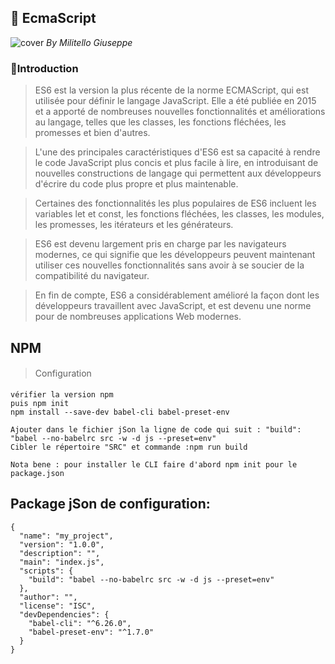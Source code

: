 ## 🚀 EcmaScript 
![cover](https://i.imgur.com/68hqWD5.png)
*By Militello Giuseppe*

### 📝Introduction
>ES6 est la version la plus récente de la norme ECMAScript, qui est utilisée pour définir le langage JavaScript. Elle a été publiée en 2015 et a apporté de nombreuses nouvelles fonctionnalités et améliorations au langage, telles que les classes, les fonctions fléchées, les promesses et bien d'autres.

>L'une des principales caractéristiques d'ES6 est sa capacité à rendre le code JavaScript plus concis et plus facile à lire, en introduisant de nouvelles constructions de langage qui permettent aux développeurs d'écrire du code plus propre et plus maintenable.

>Certaines des fonctionnalités les plus populaires de ES6 incluent les variables let et const, les fonctions fléchées, les classes, les modules, les promesses, les itérateurs et les générateurs.

>ES6 est devenu largement pris en charge par les navigateurs modernes, ce qui signifie que les développeurs peuvent maintenant utiliser ces nouvelles fonctionnalités sans avoir à se soucier de la compatibilité du navigateur.

>En fin de compte, ES6 a considérablement amélioré la façon dont les développeurs travaillent avec JavaScript, et est devenu une norme pour de nombreuses applications Web modernes.

## NPM
> #### <i class="fa fa-gear fa-spin fa-2x" style="color: #2980b9; vertical-align: middle; "></i> <span style="font-weight:normal">Configuration</span>
```csd=
vérifier la version npm
puis npm init
npm install --save-dev babel-cli babel-preset-env

Ajouter dans le fichier jSon la ligne de code qui suit : "build": "babel --no-babelrc src -w -d js --preset=env"
Cibler le répertoire "SRC" et commande :npm run build

Nota bene : pour installer le CLI faire d'abord npm init pour le package.json
```

## Package jSon de configuration:
```json=
{
  "name": "my_project",
  "version": "1.0.0",
  "description": "",
  "main": "index.js",
  "scripts": {
    "build": "babel --no-babelrc src -w -d js --preset=env"
  },
  "author": "",
  "license": "ISC",
  "devDependencies": {
    "babel-cli": "^6.26.0",
    "babel-preset-env": "^1.7.0"
  }
}
````